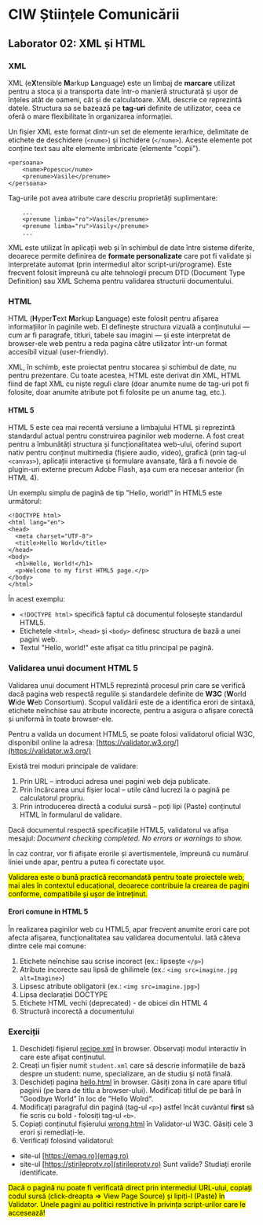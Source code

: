 # CIW Științele Comunicării

## Laborator 02: XML și HTML

### XML

XML (e**X**tensible **M**arkup **L**anguage) este un limbaj de **marcare** utilizat pentru a stoca și a transporta date într-o manieră structurată și ușor de înțeles atât de oameni, cât și de calculatoare. XML descrie ce reprezintă datele. Structura sa se bazează pe **tag-uri** definite de utilizator, ceea ce oferă o mare flexibilitate în organizarea informației.

Un fișier XML este format dintr-un set de elemente ierarhice, delimitate de etichete de deschidere (`<nume>`) și închidere (`</nume>`). Aceste elemente pot conține text sau alte elemente imbricate (elemente "copii").

```
<persoana>
    <nume>Popescu</nume>
    <prenume>Vasile</prenume>
</persoana>
```

Tag-urile pot avea atribute care descriu proprietăți suplimentare:

```
    ...
    <prenume limba="ro">Vasile</prenume>
    <prenume limba="ru">Vasily</prenume>
    ...
```

XML este utilizat în aplicații web și în schimbul de date între sisteme diferite, deoarece permite definirea de **formate personalizate** care pot fi validate și interpretate automat (prin intermediul altor script-uri/programe). Este frecvent folosit împreună cu alte tehnologii precum DTD (Document Type Definition) sau XML Schema pentru validarea structurii documentului.

### HTML
HTML (**H**yper**T**ext **M**arkup **L**anguage) este folosit pentru afișarea informațiilor în paginile web. El definește structura vizuală a conținutului — cum ar fi paragrafe, titluri, tabele sau imagini — și este interpretat de browser-ele web pentru a reda pagina către utilizator într-un format accesibil vizual (user-friendly).

XML, în schimb, este proiectat pentru stocarea și schimbul de date, nu pentru prezentare. Cu toate acestea, HTML este derivat din XML, HTML fiind de fapt XML cu niște reguli clare (doar anumite nume de tag-uri pot fi folosite, doar anumite atribute pot fi folosite pe un anume tag, etc.).

#### HTML 5

HTML 5 este cea mai recentă versiune a limbajului HTML și reprezintă standardul actual pentru construirea paginilor web moderne. A fost creat pentru a îmbunătăți structura și funcționalitatea web-ului, oferind suport nativ pentru conținut multimedia (fișiere audio, video), grafică (prin tag-ul `<canvas>`), aplicații interactive și formulare avansate, fără a fi nevoie de plugin-uri externe precum Adobe Flash, așa cum era necesar anterior (în HTML 4).

Un exemplu simplu de pagină de tip "Hello, world!" în HTML5 este următorul:

```
<!DOCTYPE html>
<html lang="en">
<head>
  <meta charset="UTF-8">
  <title>Hello World</title>
</head>
<body>
  <h1>Hello, World!</h1>
  <p>Welcome to my first HTML5 page.</p>
</body>
</html>
```

În acest exemplu:
- `<!DOCTYPE html>` specifică faptul că documentul folosește standardul HTML5.
- Etichetele `<html>`, `<head>` și `<body>` definesc structura de bază a unei pagini web.
- Textul "Hello, world!" este afișat ca titlu principal pe pagină.

### Validarea unui document HTML 5

Validarea unui document HTML5 reprezintă procesul prin care se verifică dacă pagina web respectă regulile și standardele definite de **W3C** (**W**orld **W**ide **W**eb Consortium). Scopul validării este de a identifica erori de sintaxă, etichete neînchise sau atribute incorecte, pentru a asigura o afișare corectă și uniformă în toate browser-ele.

Pentru a valida un document HTML5, se poate folosi validatorul oficial W3C, disponibil online la adresa:
[https://validator.w3.org/](https://validator.w3.org/)

Există trei moduri principale de validare:
1. Prin URL – introduci adresa unei pagini web deja publicate.
2. Prin încărcarea unui fișier local – utile când lucrezi la o pagină pe calculatorul propriu.
3. Prin introducerea directă a codului sursă – poți lipi (Paste) conținutul HTML în formularul de validare.

Dacă documentul respectă specificațiile HTML5, validatorul va afișa mesajul:
<cite>Document checking completed. No errors or warnings to show.</cite>

În caz contrar, vor fi afișate erorile și avertismentele, împreună cu numărul liniei unde apar, pentru a putea fi corectate ușor.

<mark>Validarea este o bună practică recomandată pentru toate proiectele web, mai ales în contextul educațional, deoarece contribuie la crearea de pagini conforme, compatibile și ușor de întreținut.</mark>

#### Erori comune in HTML 5

În realizarea paginilor web cu HTML5, apar frecvent anumite erori care pot afecta afișarea, funcționalitatea sau validarea documentului. Iată câteva dintre cele mai comune:

1. Etichete neînchise sau scrise incorect (ex.: lipsește `</p>`)
2. Atribute incorecte sau lipsă de ghilimele (ex.: `<img src=imagine.jpg alt=Imagine>`)
3. Lipsesc atribute obligatorii (ex.: `<img src=imagine.jpg>`)
4. Lipsa declarației DOCTYPE
5. Etichete HTML vechi (deprecated) - de obicei din HTML 4
6. Structură incorectă a documentului

### Exerciții
1. Deschideți fișierul <a href="lab02/recipe.xml" download>recipe.xml</a> în browser. Observați modul interactiv în care este afișat conținutul.
2. Creați un fișier numit `student.xml` care să descrie informațiile de bază despre un student: nume, specializare, an de studiu și notă finală.
3. Deschideți pagina <a href="lab02/hello.html" download>hello.html</a> în browser. Găsiți zona în care apare titlul paginii (pe bara de titlu a browser-ului). Modificați titlul de pe bară în "Goodbye World" în loc de "Hello Wolrd".
4. Modificați paragraful din pagină (tag-ul `<p>`) astfel încât cuvântul **first** să fie scris cu bold - folosiți tag-ul `<b>`.
5. Copiați conținutul fișierului <a href="lab02/wrong.html" download>wrong.html</a> în Validator-ul W3C. Găsiți cele 3 erori și remediați-le.
6. Verificați folosind validatorul:
- site-ul [https://emag.ro](emag.ro)
- site-ul [https://stirileprotv.ro](stirileprotv.ro)
Sunt valide? Studiați erorile identificate.

<mark>Dacă o pagină nu poate fi verificată direct prin intermediul URL-ului, copiați codul sursă (click-dreapta => View Page Source) și lipiți-l (Paste) în Validator. Unele pagini au politici restrictive în privința script-urilor care le accesează!</mark>

